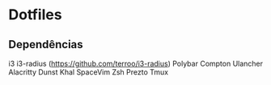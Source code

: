 # Dotfiles

## Dependências
i3
i3-radius (https://github.com/terroo/i3-radius)
Polybar
Compton
Ulancher
Alacritty
Dunst
Khal
SpaceVim
Zsh
Prezto
Tmux

